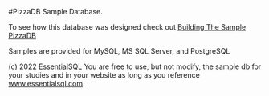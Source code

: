 #PizzaDB Sample Database.


To see how this database was designed check out [Building The Sample PizzaDB](https://www.essentialsql.com/database-design-in-four-steps-build-the-sample-pizzadb/)

Samples are provided for MySQL, MS SQL Server, and PostgreSQL



(c) 2022 [EssentialSQL](https://www.essentialsql.com/)
You are free to use, but not modify, the sample db for your studies and in your website as long as you reference www.essentialsql.com.